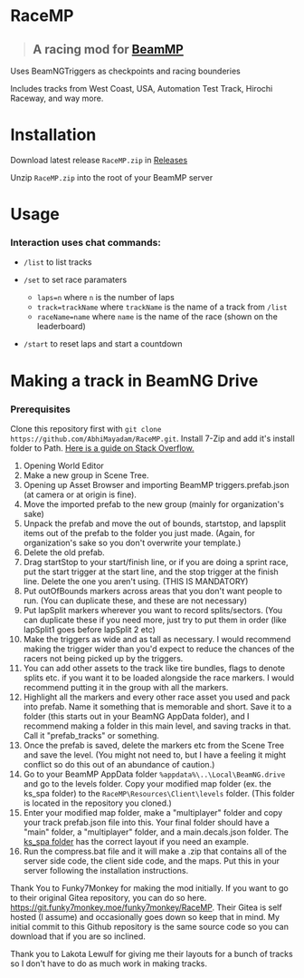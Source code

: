 # RaceMP
> ## A racing mod for [BeamMP](https://beammp.com/)

Uses BeamNGTriggers as checkpoints and racing bounderies

Includes tracks from West Coast, USA, Automation Test Track, Hirochi Raceway, and way more. 

# Installation
Download latest release `RaceMP.zip` in [Releases](https://github.com/AbhiMayadam/RaceMP/releases)

Unzip `RaceMP.zip` into the root of your BeamMP server

# Usage
### Interaction uses chat commands:
* `/list` to list tracks

* `/set` to set race paramaters
    * `laps=n` where `n` is the number of laps
    * `track=trackName` where `trackName` is the name of a track from `/list`
    * `raceName=name` where `name` is the name of the race (shown on the leaderboard)
* `/start` to reset laps and start a countdown

# Making a track in BeamNG Drive
### Prerequisites
Clone this repository first with `git clone https://github.com/AbhiMayadam/RaceMP.git`. 
Install 7-Zip and add it's install folder to Path. [Here is a guide on Stack Overflow.](https://stackoverflow.com/questions/44272416/how-to-add-a-folder-to-path-environment-variable-in-windows-10-with-screensho)
  1. Opening World Editor
  2. Make a new group in Scene Tree.
  3. Opening up Asset Browser and importing BeamMP triggers.prefab.json (at camera or at origin is fine).
  4. Move the imported prefab to the new group (mainly for organization's sake)
  5. Unpack the prefab and move the out of bounds, startstop, and lapsplit items out of the prefab to the folder you just made. (Again, for organization's sake so you don't overwrite your template.)
  6. Delete the old prefab.
  7. Drag startStop to your start/finish line, or if you are doing a sprint race, put the start trigger at the start line, and the stop trigger at the finish line. Delete the one you aren't using. (THIS IS MANDATORY)
  8. Put outOfBounds markers across areas that you don't want people to run. (You can duplicate these, and these are not necessary)
  9. Put lapSplit markers wherever you want to record splits/sectors. (You can duplicate these if you need more, just try to put them in order (like lapSplit1 goes before lapSplit 2 etc)
  10. Make the triggers as wide and as tall as necessary. I would recommend making the trigger wider than you'd expect to reduce the chances of the racers not being picked up by the triggers. 
  11. You can add other assets to the track like tire bundles, flags to denote splits etc. if you want it to be loaded alongside the race markers. I would recommend putting it in the group with all the markers.
  12. Highlight all the markers and every other race asset you used and pack into prefab. Name it something that is memorable and short. Save it to a folder (this starts out in your BeamNG AppData folder), and I recommend making a folder in this main level, and saving tracks in that. Call it "prefab_tracks" or something.
  13. Once the prefab is saved, delete the markers etc from the Scene Tree and save the level. (You might not need to, but I have a feeling it might conflict so do this out of an abundance of caution.)
  14. Go to your BeamMP AppData folder `%appdata%\..\Local\BeamNG.drive` and go to the levels folder. Copy your modified map folder (ex. the ks_spa folder) to the `RaceMP\Resources\Client\levels` folder. (This folder is located in the repository you cloned.)
  15. Enter your modified map folder, make a "multiplayer" folder and copy your track prefab.json file into this. Your final folder should have a "main" folder, a "multiplayer" folder, and a main.decals.json folder. The [ks_spa folder](https://github.com/AbhiMayadam/RaceMP/tree/main/Resources/Client/levels/ks_spa) has the correct layout if you need an example.
  16. Run the compress.bat file and it will make a .zip that contains all of the server side code, the client side code, and the maps. Put this in your server following the installation instructions.

  Thank You to Funky7Monkey for making the mod initially. If you want to go to their original Gitea repository, you can do so here. https://git.funky7monkey.moe/funky7monkey/RaceMP. Their Gitea is self hosted (I assume) and occasionally goes down so keep that in mind. My initial commit to this Github repository is the same source code so you can download that if you are so inclined.

  Thank you to Lakota Lewulf for giving me their layouts for a bunch of tracks so I don't have to do as much work in making tracks.
